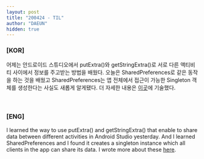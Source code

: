 ```yaml
---
layout: post
title: "200424 - TIL"
author: "DAEUN"
hidden: true
---
```


### [KOR]
어제는 안드로이드 스튜디오에서 putExtra()와 getStringExtra()로 서로 다른 액티비티 사이에서 정보를 주고받는 방법을 배웠다. 오늘은 SharedPreferences로 같은 동작을 하는 것을 배웠고 SharedPreferences는 앱 전체에서 접근이 가능한 Singleton 객체를 생성한다는 사실도 새롭게 알게됐다. 더 자세한 내용은 [이곳](https://github.com/shalo1040/sopt_android/blob/master/Seminar1/HW02%20%2B%20HW04/README.md)에 기술했다.
<br><br><br>
### [ENG]
I learned the way to use putExtra() and getStringExtra() that enable to share data between different activities in Android Studio yesterday. And I learned SharedPreferences and I found it creates a singleton instance which all clients in the app can share its data. I wrote more about these [here](https://github.com/shalo1040/sopt_android/blob/master/Seminar1/HW02%20%2B%20HW04/README.md).